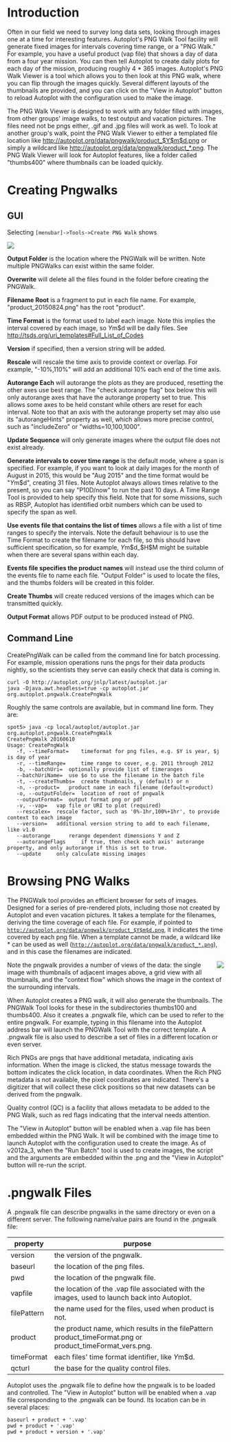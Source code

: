 # Introduction

Often in our field we need to survey long data sets, looking through images one at a time for interesting 
features. Autoplot's PNG Walk Tool facility will generate fixed images for intervals covering time range, 
or a "PNG Walk." For example, you have a useful product (vap file) that shows a day of data from a four year 
mission. You can then tell Autoplot to create daily plots for each day of the mission, producing roughly 
4 * 365 images. Autoplot's PNG Walk Viewer is a tool which allows you to then look at this PNG walk, where 
you can flip through the images quickly. Several different layouts of the thumbnails are provided, and you 
can click on the "View in Autoplot" button to reload Autoplot with the configuration used to make the image.

The PNG Walk Viewer is designed to work with any folder filled with images, from other groups' image walks, 
to test output and vacation pictures. The files need not be pngs either, .gif and .jpg files will work as 
well. To look at another group's walk, point the PNG Walk Viewer to either a templated file location like 
http://autoplot.org/data/pngwalk/product_$Y$m$d.png or simply a wildcard like 
http://autoplot.org/data/pngwalk/product_*.png. The PNG Walk Viewer will look for Autoplot features, like 
a folder called "thumbs400" where thumbnails can be loaded quickly.

# Creating Pngwalks

## GUI 

Selecting <code>[menubar]->Tools->Create PNG Walk</code> shows

<img src='image/createPngWalk2018.png'>

**Output Folder** is the location where the PNGWalk will be written.  Note multiple PNGWalks can exist within the same folder.

**Overwrite** will delete all the files found in the folder before creating the PNGWalk.

**Filename Root** is a fragment to put in each file name.  For example, "product_20150824.png" has the root "product".

**Time Format** is the format used to label each image.  Note this implies the interval covered by each image, so $Y$m$d will be daily files.  See http://tsds.org/uri_templates#Full_List_of_Codes

**Version** if specified, then a version string will be added.

**Rescale** will rescale the time axis to provide context or overlap.  For example, "-10%,110%" will add an additional 10% each end of the time axis.

**Autorange Each** will autorange the plots as they are produced, resetting the other axes use best range.  The "check autorange flag" box below this will only autorange axes that have the autorange property set to true.  This allows some axes to be held constant while others are reset for each interval.  Note too that an axis with the autorange property set may also use its "autorangeHints" property as well, which allows more precise control, such as "includeZero" or "widths=10,100,1000".

**Update Sequence** will only generate images where the output file does not exist already.

**Generate intervals to cover time range** is the default mode, where a span is specified.  For example, if you want to look at daily images for the month of August in 2015, this would be "Aug 2015" and the time format would be "$Y$m$d", creating 31 files.  Note Autoplot always allows times relative to the present, so you can say "P10D/now" to run the past 10 days.  A Time Range Tool is provided to help specify this field.  Note that for some missions, such as RBSP, Autoplot has identified orbit numbers which can be used to specify the span as well.

**Use events file that contains the list of times** allows a file with a list of time ranges to specify the intervals.  Note the default behaviour is to use the Time Format to create the filename for each file, so this should have sufficient specification, so for example, $Y$m$d_$H$M might be suitable when there are several spans within each day.

**Events file specifies the product names** will instead use the third column of the events file to name each file.  "Output Folder" is used to locate the files, and the thumbs folders will be created in this folder.

**Create Thumbs** will create reduced versions of the images which can be transmitted quickly.

**Output Format** allows PDF output to be produced instead of PNG.

## Command Line 

CreatePngWalk can be called from the command line for batch processing.  For example, mission operations runs 
the pngs for their data products nightly, so the scientists they serve can easily check that data is coming in.

~~~~~
curl -O http://autoplot.org/jnlp/latest/autoplot.jar
java -Djava.awt.headless=true -cp autoplot.jar org.autoplot.pngwalk.CreatePngWalk
~~~~~

Roughly the same controls are available, but in command line form.  They are:

~~~~~
spot5> java -cp local/autoplot/autoplot.jar org.autoplot.pngwalk.CreatePngWalk
CreatePngWalk 20160610
Usage: CreatePngWalk 
   -f, --timeFormat= 	timeformat for png files, e.g. $Y is year, $j is day of year 
   -r, --timeRange= 	time range to cover, e.g. 2011 through 2012 
   -b, --batchUri= 	optionally provide list of timeranges 
   --batchUriName= 	use $o to use the filename in the batch file 
   -t, --createThumbs= 	create thumbnails, y (default) or n 
   -n, --product= 	product name in each filename (default=product) 
   -o, --outputFolder= 	location of root of pngwalk 
   --outputFormat= 	output format png or pdf 
   -v, --vap= 	vap file or URI to plot (required)
   --rescalex= 	rescale factor, such as '0%-1hr,100%+1hr', to provide context to each image 
   --version= 	additional version string to add to each filename, like v1.0 
   --autorange  	rerange dependent dimensions Y and Z
   --autorangeFlags     if true, then check each axis' autorange property, and only autorange if this is set to true.
   --update  	only calculate missing images
~~~~~

# Browsing PNG Walks
The PNGWalk tool provides an efficient browser for sets of images.  Designed for a series of pre-rendered plots, including those not created by Autoplot and even vacation pictures.  It takes a template for the filenames, deriving the time coverage of each file.  For example, if pointed to <code><nowiki>http://autoplot.org/data/pngwalk/product_$Y$m$d.png</nowiki></code>, it indicates the time covered by each png file.  When a template cannot be made, a wildcard like * can be used as well (<code><nowiki>http://autoplot.org/data/pngwalk/product_*.png</nowiki></code>), and in this case the filenames are indicated. 

<img src='image/500px-pngwalk.png' align='right'>

Note the pngwalk provides a number of views of the data: the single image with thumbnails of adjacent images above, a grid view with all thumbnails, and the "context flow" which shows the image in the context of the surrounding intervals.

When Autoplot creates a PNG walk, it will also generate the thumbnails.  The PNGWalk Tool looks for these in the subdirectories thumbs100 and thumbs400.  Also it creates a .pngwalk file, which can be used to refer to the entire pngwalk.  For example, typing in this filename into the Autoplot address bar will launch the PNGWalk Tool with the correct template.  A .pngwalk file is also used to describe a set of files in a different location or even server.

Rich PNGs are pngs that have additional metadata, indicating axis information.  When the image is clicked, the status message towards the bottom indicates the click location, in data coordinates.  When the Rich PNG metadata is not available, the pixel coordinates are indicated.  There's a digitizer that will collect these click positions so that new datasets can be derived from the pngwalk.

Quality control (QC) is a facility that allows metadata to be added to the PNG Walk, such as red flags indicating that the interval needs attention.

The "View in Autoplot" button will be enabled when a .vap file has been embedded within the PNG Walk.  It will be combined with the image time to launch Autoplot with the configuration used to create the image.  As of v2012a_3, when the "Run Batch" tool is used to create images, the script and the arguments are embedded within the .png and the "View in Autoplot" button will re-run the script.

# .pngwalk Files 

A .pngwalk file can describe pngwalks in the same directory or even on a different server.  The following name/value pairs are found in the 
.pngwalk file:

| property | purpose |
| ---- | ---- | 
| version  | the version of the pngwalk. |
| baseurl  |  the location of the png files. |
| pwd      |  the location of the pngwalk file. |
| vapfile  |  the location of the .vap file associated with the images, used to launch back into Autoplot. |
| filePattern | the name used for the files, used when product is not. |
| product  |   the product name, which results in the filePattern product_timeFormat.png or product_timeFormat_vers.png. |
| timeFormat | each files' time format identifier, like $Y$m$d. |
| qcturl  |    the base for the quality control files. |

Autoplot uses the .pngwalk file to define how the pngwalk is to be loaded and controlled. The "View in Autoplot" button will be enabled when a .vap file corresponding to the .pngwalk can be found. Its location can be in several places:

~~~~~
baseurl + product + '.vap'
pwd + product + '.vap'
pwd + product + version + '.vap'
~~~~~
